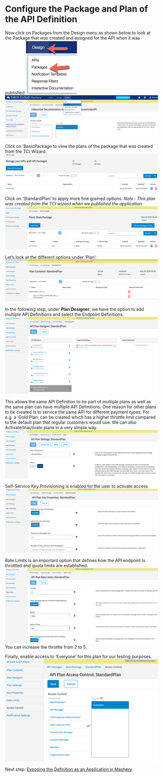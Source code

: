 # Configure the Package and Plan of the API Definition
Now click on Packages from the Design menu as shown below to look at the Package that was created and assigned for the API when it was published
![MASHDD2](/images/mashdd2/1.png)
![MASHDD2](/images/mashdd2/2.png)


Click on ‘BasicPackage to view the plans of the package that was created from the TCI Wizard.
![MASHDD2](/images/mashdd2/3.png)

Click on ‘StandardPlan’ to apply more fine grained options.
*Note : This plan was created from the TCI wizard when we published the application*
![MASHDD2](/images/mashdd2/5.png)

Let’s look at the different options under ‘Plan’:
![MASHDD2](/images/mashdd2/6.png)

In the following step, under **Plan Designer**, we have the option to add multiple API Definitions and select the Endpoint Definitions.
![MASHDD2](/images/mashdd2/7.png)

This allows the same API Definition to be part of multiple plans as well as the same plan can have multiple API Definitions.
One reason for other plans to be created is to service the same API for different payment types.
For e.g. a ‘Gold Plan; can be created which has a higher throttle limit compared to the default plan that regular customers would use.
We can also Activate/Inactivate plans in a very simple way.
![MASHDD2](/images/mashdd2/8.png)

Self-Service Key Provisioning is enabled for the user to activate access
![MASHDD2](/images/mashdd2/9.png)

Rate Limits is an important option that defines how the API endpoint is throttled and quota limits are established.
![MASHDD2](/images/mashdd2/10.png)
You can increase the throttle from 2 to 5.

Finally, enable access to ‘Everyone’ for this plan for our testing purposes.
![MASHDD2](/images/mashdd2/11.png)


Next step: [Exposing the Definition as an Application in Mashery](10.mashdd_3.md)
